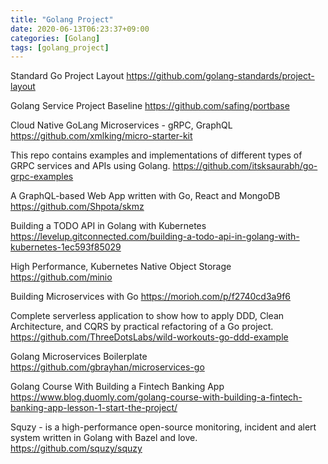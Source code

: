 ```yaml
---
title: "Golang Project"
date: 2020-06-13T06:23:37+09:00
categories: [Golang]
tags: [golang_project]
---
```


Standard Go Project Layout
 https://github.com/golang-standards/project-layout

Golang Service Project Baseline
 https://github.com/safing/portbase

Cloud Native GoLang Microservices - gRPC, GraphQL
 https://github.com/xmlking/micro-starter-kit

This repo contains examples and implementations of different types of GRPC services and APIs using Golang.
 https://github.com/itsksaurabh/go-grpc-examples

A GraphQL-based Web App written with Go, React and MongoDB
 https://github.com/Shpota/skmz

Building a TODO API in Golang with Kubernetes
 https://levelup.gitconnected.com/building-a-todo-api-in-golang-with-kubernetes-1ec593f85029

High Performance, Kubernetes Native Object Storage
 https://github.com/minio

Building Microservices with Go
 https://morioh.com/p/f2740cd3a9f6

Complete serverless application to show how to apply DDD, Clean Architecture, and CQRS by practical refactoring of a Go project.
 https://github.com/ThreeDotsLabs/wild-workouts-go-ddd-example

Golang Microservices Boilerplate
 https://github.com/gbrayhan/microservices-go

Golang Course With Building a Fintech Banking App
 https://www.blog.duomly.com/golang-course-with-building-a-fintech-banking-app-lesson-1-start-the-project/

Squzy - is a high-performance open-source monitoring, incident and alert system written in Golang with Bazel and love.
 https://github.com/squzy/squzy